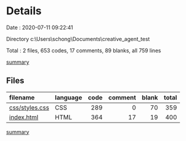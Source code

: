 # Details

Date : 2020-07-11 09:22:41

Directory c:\Users\schong\Documents\creative_agent_test

Total : 2 files,  653 codes, 17 comments, 89 blanks, all 759 lines

[summary](results.md)

## Files
| filename | language | code | comment | blank | total |
| :--- | :--- | ---: | ---: | ---: | ---: |
| [css/styles.css](/css/styles.css) | CSS | 289 | 0 | 70 | 359 |
| [index.html](/index.html) | HTML | 364 | 17 | 19 | 400 |

[summary](results.md)